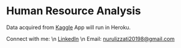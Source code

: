 # Human Resource Analysis

Data acquired from [Kaggle](https://www.kaggle.com/colara/human-resource)
App will run in Heroku.

Connect with me: \n
[LinkedIn](https://www.linkedin.com/in/nurul-izzati-suhardi/) \n
Email: nurulizzati20198@gmail.com
